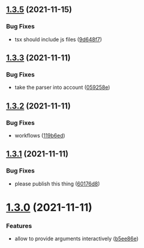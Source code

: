 ## [1.3.5](https://github.com/danielo515/codemods/compare/v1.3.3...v1.3.5) (2021-11-15)


### Bug Fixes

* tsx should include js files ([9d648f7](https://github.com/danielo515/codemods/commit/9d648f7fb3177aaec956bf219369ff2668378692))



## [1.3.3](https://github.com/danielo515/codemods/compare/v1.3.2...v1.3.3) (2021-11-11)


### Bug Fixes

* take the parser into account ([059258e](https://github.com/danielo515/codemods/commit/059258e227c7743cb278590d7d9f93b4d29d72a4))



## [1.3.2](https://github.com/danielo515/codemods/compare/v1.3.1...v1.3.2) (2021-11-11)


### Bug Fixes

* workflows ([119b6ed](https://github.com/danielo515/codemods/commit/119b6edfd835a16ccf78b9e62bbf7ab4ea71d48a))



## [1.3.1](https://github.com/danielo515/codemods/compare/v1.3.0...v1.3.1) (2021-11-11)


### Bug Fixes

* please publish this thing ([60176d8](https://github.com/danielo515/codemods/commit/60176d86f79f93a4a0284c6d822210e8955314e1))



# [1.3.0](https://github.com/danielo515/codemods/compare/v1.2.5...v1.3.0) (2021-11-11)


### Features

* allow to provide arguments interactively ([b5ee86e](https://github.com/danielo515/codemods/commit/b5ee86e20621f713eec462b75c11e6928568e335))



